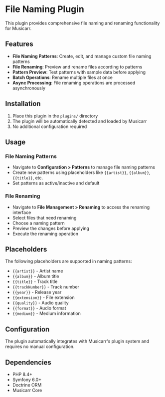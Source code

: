 # File Naming Plugin

This plugin provides comprehensive file naming and renaming functionality for Musicarr.

## Features

- **File Naming Patterns**: Create, edit, and manage custom file naming patterns
- **File Renaming**: Preview and rename files according to patterns
- **Pattern Preview**: Test patterns with sample data before applying
- **Batch Operations**: Rename multiple files at once
- **Async Processing**: File renaming operations are processed asynchronously

## Installation

1. Place this plugin in the `plugins/` directory
2. The plugin will be automatically detected and loaded by Musicarr
3. No additional configuration required

## Usage

### File Naming Patterns

- Navigate to **Configuration > Patterns** to manage file naming patterns
- Create new patterns using placeholders like `{{artist}}`, `{{album}}`, `{{title}}`, etc.
- Set patterns as active/inactive and default

### File Renaming

- Navigate to **File Management > Renaming** to access the renaming interface
- Select files that need renaming
- Choose a naming pattern
- Preview the changes before applying
- Execute the renaming operation

## Placeholders

The following placeholders are supported in naming patterns:

- `{{artist}}` - Artist name
- `{{album}}` - Album title
- `{{title}}` - Track title
- `{{trackNumber}}` - Track number
- `{{year}}` - Release year
- `{{extension}}` - File extension
- `{{quality}}` - Audio quality
- `{{format}}` - Audio format
- `{{medium}}` - Medium information

## Configuration

The plugin automatically integrates with Musicarr's plugin system and requires no manual configuration.

## Dependencies

- PHP 8.4+
- Symfony 6.0+
- Doctrine ORM
- Musicarr Core
